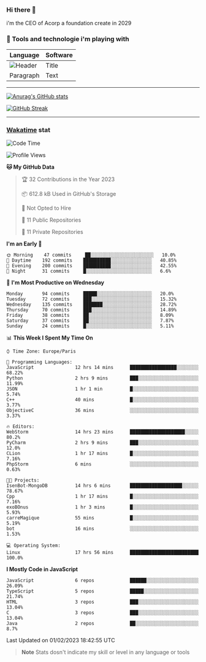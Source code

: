 ### Hi there 👋

i'm the CEO of Acorp a foundation create in 2029  

### 🧰 Tools and technologie i'm playing with

 | Language | Software |
| ----------- | ----------- |
| ![Header](https://img.shields.io/badge/Nuxt3-green&style=for-the-badge&logo=nustjs&logoColor=00DC82) | Title |
| Paragraph | Text |

---

[![Anurag's GitHub stats](https://github-readme-stats.vercel.app/api?username=ackimixs&show_icons=true&theme=github_dark&count_private=true)](https://www.ackimixs.xyz)

[![GitHub Streak](https://github-readme-streak-stats.herokuapp.com?user=Ackimixs&theme=github-dark-blue&date_format=j%20M%5B%20Y%5D&mode=weekly)](https://git.io/streak-stats)

---
 
 ### [Wakatime](https://wakatime.com/) stat

<!--START_SECTION:waka-->
![Code Time](http://img.shields.io/badge/Code%20Time-381%20hrs%2042%20mins-blue)

![Profile Views](http://img.shields.io/badge/Profile%20Views-0-blue)

**🐱 My GitHub Data** 

> 🏆 32 Contributions in the Year 2023
 > 
> 📦 612.8 kB Used in GitHub's Storage 
 > 
> 🚫 Not Opted to Hire
 > 
> 📜 11 Public Repositories 
 > 
> 🔑 11 Private Repositories  
 > 
**I'm an Early 🐤** 

```text
🌞 Morning    47 commits     ██░░░░░░░░░░░░░░░░░░░░░░░   10.0% 
🌆 Daytime    192 commits    ██████████░░░░░░░░░░░░░░░   40.85% 
🌃 Evening    200 commits    ██████████░░░░░░░░░░░░░░░   42.55% 
🌙 Night      31 commits     █░░░░░░░░░░░░░░░░░░░░░░░░   6.6%

```
📅 **I'm Most Productive on Wednesday** 

```text
Monday       94 commits     █████░░░░░░░░░░░░░░░░░░░░   20.0% 
Tuesday      72 commits     ███░░░░░░░░░░░░░░░░░░░░░░   15.32% 
Wednesday    135 commits    ███████░░░░░░░░░░░░░░░░░░   28.72% 
Thursday     70 commits     ███░░░░░░░░░░░░░░░░░░░░░░   14.89% 
Friday       38 commits     ██░░░░░░░░░░░░░░░░░░░░░░░   8.09% 
Saturday     37 commits     ██░░░░░░░░░░░░░░░░░░░░░░░   7.87% 
Sunday       24 commits     █░░░░░░░░░░░░░░░░░░░░░░░░   5.11%

```


📊 **This Week I Spent My Time On** 

```text
⌚︎ Time Zone: Europe/Paris

💬 Programming Languages: 
JavaScript               12 hrs 14 mins      █████████████████░░░░░░░░   68.22% 
Python                   2 hrs 9 mins        ███░░░░░░░░░░░░░░░░░░░░░░   11.99% 
JSON                     1 hr 1 min          █░░░░░░░░░░░░░░░░░░░░░░░░   5.74% 
C++                      40 mins             █░░░░░░░░░░░░░░░░░░░░░░░░   3.77% 
ObjectiveC               36 mins             ░░░░░░░░░░░░░░░░░░░░░░░░░   3.37%

🔥 Editors: 
WebStorm                 14 hrs 23 mins      ████████████████████░░░░░   80.2% 
PyCharm                  2 hrs 9 mins        ███░░░░░░░░░░░░░░░░░░░░░░   12.0% 
CLion                    1 hr 17 mins        █░░░░░░░░░░░░░░░░░░░░░░░░   7.16% 
PhpStorm                 6 mins              ░░░░░░░░░░░░░░░░░░░░░░░░░   0.63%

🐱‍💻 Projects: 
IsenBot-MongoDB          14 hrs 6 mins       ███████████████████░░░░░░   78.67% 
Cpp                      1 hr 17 mins        █░░░░░░░░░░░░░░░░░░░░░░░░   7.16% 
exoBOnus                 1 hr 3 mins         █░░░░░░░░░░░░░░░░░░░░░░░░   5.93% 
carreMagique             55 mins             █░░░░░░░░░░░░░░░░░░░░░░░░   5.19% 
bot                      16 mins             ░░░░░░░░░░░░░░░░░░░░░░░░░   1.53%

💻 Operating System: 
Linux                    17 hrs 56 mins      █████████████████████████   100.0%

```

**I Mostly Code in JavaScript** 

```text
JavaScript               6 repos             ██████░░░░░░░░░░░░░░░░░░░   26.09% 
TypeScript               5 repos             █████░░░░░░░░░░░░░░░░░░░░   21.74% 
HTML                     3 repos             ███░░░░░░░░░░░░░░░░░░░░░░   13.04% 
C                        3 repos             ███░░░░░░░░░░░░░░░░░░░░░░   13.04% 
Java                     2 repos             ██░░░░░░░░░░░░░░░░░░░░░░░   8.7%

```



 Last Updated on 01/02/2023 18:42:55 UTC
<!--END_SECTION:waka-->

> **Note**
> Stats dosn't indicate my skill or level in any language or tools

